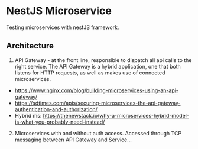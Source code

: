 # NestJS Microservice

Testing microservices with nestJS framework.

## Architecture

1. API Gateway - at the front line, responsible to dispatch all api calls to the right service. The API Gateway is a hybrid application, one that both listens for HTTP requests, as well as makes use of connected microservices.

- https://www.nginx.com/blog/building-microservices-using-an-api-gateway/
- https://sdtimes.com/apis/securing-microservices-the-api-gateway-authentication-and-authorization/
- Hybrid ms: https://thenewstack.io/why-a-microservices-hybrid-model-is-what-you-probably-need-instead/

2. Microservices with and without auth access. Accessed through TCP messaging between API Gateway and Service...

